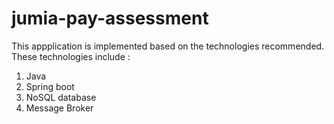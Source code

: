 # jumia-pay-assessment

This appplication is implemented based on the technologies recommended. These technologies include :
1. Java
2. Spring boot
3. NoSQL database
4. Message Broker

